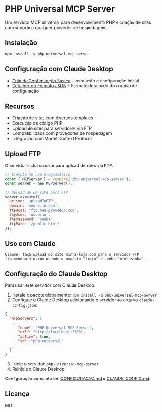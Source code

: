 # PHP Universal MCP Server

Um servidor MCP universal para desenvolvimento PHP e criação de sites com suporte a qualquer provedor de hospedagem.

## Instalação

```bash
npm install -g php-universal-mcp-server
```

## Configuração com Claude Desktop

- [Guia de Configuração Básica](CONFIGURACAO.md) - Instalação e configuração inicial
- [Detalhes do Formato JSON](CLAUDE_CONFIG.md) - Formato detalhado do arquivo de configuração

## Recursos

- Criação de sites com diversos templates
- Execução de código PHP
- Upload de sites para servidores via FTP
- Compatibilidade com provedores de hospedagem
- Integração com Model Context Protocol

## Upload FTP

O servidor inclui suporte para upload de sites via FTP:

```javascript
// Exemplo de uso programático
const { MCPServer } = require('php-universal-mcp-server');
const server = new MCPServer();

// Upload de um site para FTP
server.execute({
  action: 'uploadToFTP',
  domain: 'meu-site.com',
  ftpHost: 'ftp.meu-provedor.com',
  ftpUser: 'usuario',
  ftpPassword: 'senha',
  ftpPath: '/public_html/'
});
```

## Uso com Claude

```
Claude, faça upload do site minha-loja.com para o servidor FTP ftp.meudominio.com usando o usuário "login" e senha "minhasenha".
```

## Configuração do Claude Desktop

Para usar este servidor com Claude Desktop:

1. Instale o pacote globalmente: `npm install -g php-universal-mcp-server`
2. Configure o Claude Desktop adicionando o servidor ao arquivo `claude-config.json`:

```json
{
  "mcpServers": [
    {
      "name": "PHP Universal MCP Server",
      "url": "http://localhost:3100",
      "active": true,
      "id": "php-universal"
    }
  ]
}
```

3. Inicie o servidor: `php-universal-mcp-server`
4. Reinicie o Claude Desktop

Configuração completa em [CONFIGURACAO.md](CONFIGURACAO.md) e [CLAUDE_CONFIG.md](CLAUDE_CONFIG.md).

## Licença

MIT